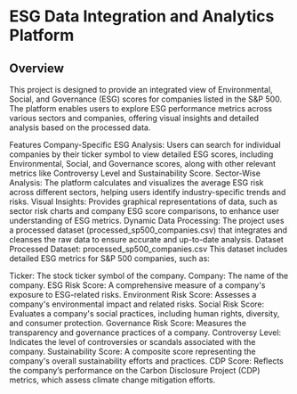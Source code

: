 # ESG Data Integration and Analytics Platform
## Overview
This project is designed to provide an integrated view of Environmental, Social, and Governance (ESG) scores for companies listed in the S&P 500. The platform enables users to explore ESG performance metrics across various sectors and companies, offering visual insights and detailed analysis based on the processed data.

Features
Company-Specific ESG Analysis: Users can search for individual companies by their ticker symbol to view detailed ESG scores, including Environmental, Social, and Governance scores, along with other relevant metrics like Controversy Level and Sustainability Score.
Sector-Wise Analysis: The platform calculates and visualizes the average ESG risk across different sectors, helping users identify industry-specific trends and risks.
Visual Insights: Provides graphical representations of data, such as sector risk charts and company ESG score comparisons, to enhance user understanding of ESG metrics.
Dynamic Data Processing: The project uses a processed dataset (processed_sp500_companies.csv) that integrates and cleanses the raw data to ensure accurate and up-to-date analysis.
Dataset
Processed Dataset: processed_sp500_companies.csv
This dataset includes detailed ESG metrics for S&P 500 companies, such as:

Ticker: The stock ticker symbol of the company.
Company: The name of the company.
ESG Risk Score: A comprehensive measure of a company's exposure to ESG-related risks.
Environment Risk Score: Assesses a company's environmental impact and related risks.
Social Risk Score: Evaluates a company's social practices, including human rights, diversity, and consumer protection.
Governance Risk Score: Measures the transparency and governance practices of a company.
Controversy Level: Indicates the level of controversies or scandals associated with the company.
Sustainability Score: A composite score representing the company's overall sustainability efforts and practices.
CDP Score: Reflects the company’s performance on the Carbon Disclosure Project (CDP) metrics, which assess climate change mitigation efforts.
